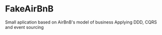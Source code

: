 # FakeAirBnB
Small aplication based on AirBnB's model of business 
Applying DDD, CQRS and event sourcing
